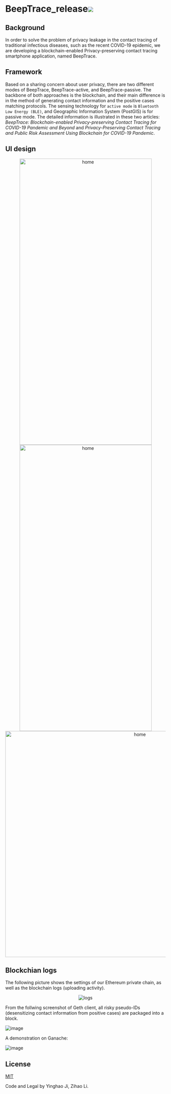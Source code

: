 # BeepTrace_release![](https://img.shields.io/badge/license-MIT-blue)
## Background
In order to solve the problem of privacy leakage in the contact tracing of traditional infectious diseases, such as the recent COVID-19 epidemic, we are developing a blockchain-enabled Privacy-preserving contact tracing smartphone application, named BeepTrace.

## Framework
Based on a sharing concern about user privacy, there are two different modes of BeepTrace, BeepTrace-active, and BeepTrace-passive. The backbone of both approaches is the blockchain, and their main difference is in the method of generating contact information and the positive cases matching protocols. The sensing technology for `active mode` is  `Bluetooth Low Energy (BLE)`, and Geographic Information System (PostGIS) is for passive mode. The detailed information is illustrated in these two articles: _BeepTrace: Blockchain-enabled Privacy-preserving Contact Tracing for COVID-19 Pandemic and Beyond_ and _Privacy-Preserving Contact Tracing and Public Risk Assessment Using Blockchain for COVID-19 Pandemic_.
## UI design

<div align=center>
<img src="https://beeptrace.com/wp-content/uploads/2021/09/%E5%BE%AE%E4%BF%A1%E5%9B%BE%E7%89%87_20210910174456-473x1024.jpg" width="415" height="900" alt="home"/>
<img src="https://beeptrace.com/wp-content/uploads/2021/09/%E5%BE%AE%E4%BF%A1%E5%9B%BE%E7%89%87_20210910174503-473x1024.jpg" width="415" height="900" alt="home"/>
<img src="https://beeptrace.com/wp-content/uploads/2021/09/%E5%BE%AE%E4%BF%A1%E5%9B%BE%E7%89%87_20210910174507-473x1024.jpg" width="830" height="711" alt="home"/>
</div>

## Blockchian logs
The following picture shows the settings of our Ethereum private chain, as well as the blockchain logs (uploading activity).

<div align=center><img src="https://user-images.githubusercontent.com/62978386/117529350-c3bbef80-b009-11eb-9b62-dbae53dd06d7.png" alt="logs"/></div>

From the follwing screenshot of Geth client, all risky pseudo-IDs (desensitizing contact information from positive cases) are packaged into a block.

![image](https://user-images.githubusercontent.com/62978386/117545099-f3451900-b056-11eb-9c09-51b235fb6ec4.png)

A demonstration on Ganache:

![image](https://user-images.githubusercontent.com/62978386/117545315-cc3b1700-b057-11eb-8f7d-8e467611f7db.png)


## License
[MIT](https://choosealicense.com/licenses/mit/)

Code and Legal by Yinghao Ji, Zihao Li. 

